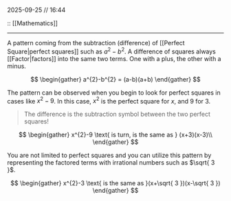 2025-09-25 // 16:44

:: [[Mathematics]]

---

A pattern coming from the subtraction (difference) of [[Perfect Square|perfect squares]] such as $a^{2}-b^{2}$. A difference of squares always [[Factor|factors]] into the same two terms. One with a plus, the other with a minus.

$$
\begin{gather}
a^{2}-b^{2} = (a-b)(a+b)
\end{gather}
$$


The pattern can be observed when you begin to look for perfect squares in cases like $x^{2}-9$. In this case, $x^{2}$ is the perfect square for $x$, and $9$ for $3$. 

>The difference is the subtraction symbol between the two perfect squares!

$$
\begin{gather}
x^{2}-9 \text{ is turn, is the same as  } (x+3)(x-3)\\
\end{gather}
$$

You are not limited to perfect squares and you can utilize this pattern by representing the factored terms with irrational numbers such as $\sqrt{ 3 }$. 

$$
\begin{gather}
x^{2}-3 \text{ is the same as }(x+\sqrt{ 3 })(x-\sqrt{ 3 })
\end{gather}
$$
